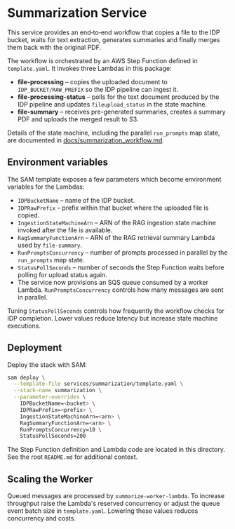 # Summarization Service

This service provides an end‑to‑end workflow that copies a file to the IDP bucket, waits for text extraction, generates summaries and finally merges them back with the original PDF.

The workflow is orchestrated by an AWS Step Function defined in `template.yaml`.  It invokes three Lambdas in this package:

- **file-processing** – copies the uploaded document to `IDP_BUCKET/RAW_PREFIX` so the IDP pipeline can ingest it.
- **file-processing-status** – polls for the text document produced by the IDP pipeline and updates `fileupload_status` in the state machine.
- **file-summary** – receives pre-generated summaries, creates a summary PDF and uploads the merged result to S3.

Details of the state machine, including the parallel `run_prompts` map state, are documented in [docs/summarization_workflow.md](../../docs/summarization_workflow.md).

## Environment variables

The SAM template exposes a few parameters which become environment variables for the Lambdas:

- `IDPBucketName` – name of the IDP bucket.
- `IDPRawPrefix` – prefix within that bucket where the uploaded file is copied.
- `IngestionStateMachineArn` – ARN of the RAG ingestion state machine invoked after the file is available.
- `RagSummaryFunctionArn` – ARN of the RAG retrieval summary Lambda used by `file-summary`.
- `RunPromptsConcurrency` – number of prompts processed in parallel by the `run_prompts` map state.
- `StatusPollSeconds` – number of seconds the Step Function waits before polling for upload status again.
- The service now provisions an SQS queue consumed by a worker Lambda. `RunPromptsConcurrency` controls how many messages are sent in parallel.

Tuning `StatusPollSeconds` controls how frequently the workflow checks for IDP completion.  Lower values reduce latency but increase state machine executions.

## Deployment

Deploy the stack with SAM:

```bash
sam deploy \
  --template-file services/summarization/template.yaml \
  --stack-name summarization \
  --parameter-overrides \
    IDPBucketName=<bucket> \
    IDPRawPrefix=<prefix> \
    IngestionStateMachineArn=<arn> \
    RagSummaryFunctionArn=<arn> \
    RunPromptsConcurrency=10 \
    StatusPollSeconds=200
```

The Step Function definition and Lambda code are located in this directory.  See the root `README.md` for additional context.

## Scaling the Worker

Queued messages are processed by `summarize-worker-lambda`. To increase
throughput raise the Lambda's reserved concurrency or adjust the queue event
batch size in `template.yaml`. Lowering these values reduces concurrency and
costs.

